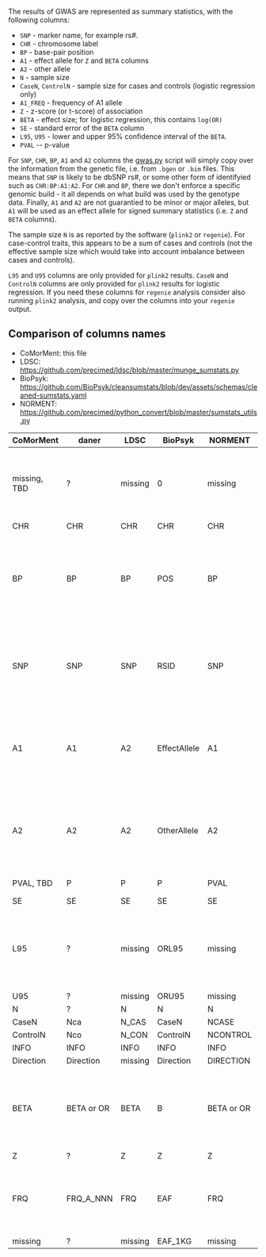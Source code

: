 The results of GWAS are represented as summary statistics, with the following columns:

* ``SNP`` - marker name, for example rs#.
* ``CHR`` - chromosome label
* ``BP`` - base-pair position
* ``A1`` - effect allele for ``Z`` and ``BETA`` columns
* ``A2`` - other allele
* ``N`` - sample size
* ``CaseN``, ``ControlN`` - sample size for cases and controls (logistic regression only)
* ``A1_FREQ`` - frequency of A1 allele
* ``Z`` - z-score (or t-score) of association
* ``BETA`` - effect size; for logistic regression, this contains ``log(OR)``
* ``SE`` - standard error of the ``BETA`` column
* ``L95``, ``U95`` - lower and upper 95% confidence interval of the ``BETA``.
* ``PVAL`` -- p-value

For ``SNP``, ``CHR``, ``BP``, ``A1`` and ``A2`` columns the [gwas.py](gwas.py) script will simply copy over the information from the genetic file, i.e. from ``.bgen`` or ``.bim`` files. This means that ``SNP`` is likely to be dbSNP rs#, or some other form of identifyied such as ``CHR:BP:A1:A2``. 
For ``CHR`` and ``BP``, there we don't enforce a specific genomic build - it all depends on what build was used by the genotype data.
Finally, ``A1`` and ``A2`` are not guarantied to be minor or major alleles, but ``A1`` will be used as an effect allele for signed summary statistics (i.e. ``Z`` and ``BETA`` columns).

The sample size ``N`` is as reported by the software (``plink2`` or ``regenie``). For case-control traits, this appears to be a sum of cases and controls (not the effective sample size which would take into account imbalance between cases and controls).

``L95`` and ``U95`` columns are only provided for ``plink2`` results.
``CaseN`` and ``ControlN`` columns are only provided for ``plink2`` results for logistic regression.
If you need these columns for ``regenie`` analysis consider also running ``plink2`` analysis, and copy over the columns into your ``regenie`` output.

## Comparison of columns names

* CoMorMent: this file
* LDSC: https://github.com/precimed/ldsc/blob/master/munge_sumstats.py
* BioPsyk: https://github.com/BioPsyk/cleansumstats/blob/dev/assets/schemas/cleaned-sumstats.yaml
* NORMENT: https://github.com/precimed/python_convert/blob/master/sumstats_utils.py


| CoMorMent     | daner         | LDSC          | BioPsyk       | NORMENT       | Description |
| ------------- | ------------- | ------------- | ------------- | ------------- | ------------- |
| missing, TBD  | ?             | missing       | 0             | missing       | good idea to provide this column and referencing a line in .bim file     |
| CHR           | CHR           | CHR           | CHR           | CHR           | OK     |
| BP            | BP            | BP            | POS           | BP            | keep BP which is more informative ( "POS" could also stand for genomic position )    |
| SNP           | SNP           | SNP           | RSID          | SNP           | keep SNP which makes more sense as we copy over marker name from  genetic file      |
| A1            | A1            | A2            | EffectAllele  | A1            | keep A1 for consistency with LDSC even thought EffectAllele is more informative  |
| A2            | A2            | A2            | OtherAllele   | A2            | keep A2 for consistency with LDSC even though OtherAllele is more informative |
| PVAL, TBD     | P             | P             | P             | PVAL          | TBD: rename     |
| SE            | SE            | SE            | SE            | SE            | OK     |
| L95           | ?             | missing       | ORL95         | missing       | keep "L95" as confidence interval may also be for the BETA or LOG(OR) |
| U95           | ?             | missing       | ORU95         | missing       | keep "U95"    |
| N             | ?             | N             | N             | N             | OK     |
| CaseN         | Nca           | N_CAS         | CaseN         | NCASE         | OK     |
| ControlN      | Nco           | N_CON         | ControlN      | NCONTROL      | OK     |
| INFO          | INFO          | INFO          | INFO          | INFO          | OK     |
| Direction     | Direction     | missing       | Direction     | DIRECTION     | OK     |
| BETA          | BETA or OR    | BETA          | B             | BETA or OR    | keep "BETA" for consistency with LDSC (and also BETA is more informative)     |
| Z             | ?             | Z             | Z             | Z             | OK     |
| FRQ           | FRQ_A_NNN     | FRQ           | EAF           | FRQ           | keep "FRQ" which makes more sense for non-EUR populations     |
| missing       | ?             | missing       | EAF_1KG       | missing       | not needed     |


